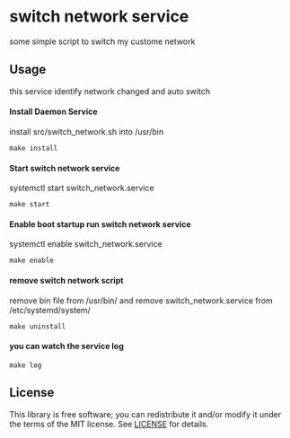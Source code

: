 # switch network service
some simple script to switch my custome network 

## Usage
this service identify network changed and auto switch 


#### Install Daemon Service
install src/switch_network.sh into /usr/bin
```
make install
```

#### Start switch network service
systemctl start switch_network.service
```
make start
```

#### Enable boot startup run switch network service
systemctl enable switch_network.service
```
make enable 
```


#### remove switch network script
remove bin file from /usr/bin/ and remove switch_network.service from /etc/systemd/system/
```
make uninstall
```

#### you can watch the service log
```
make log
```

## License
This library is free software; you can redistribute it and/or modify it under
the terms of the MIT license. See [LICENSE](LICENSE) for details.

